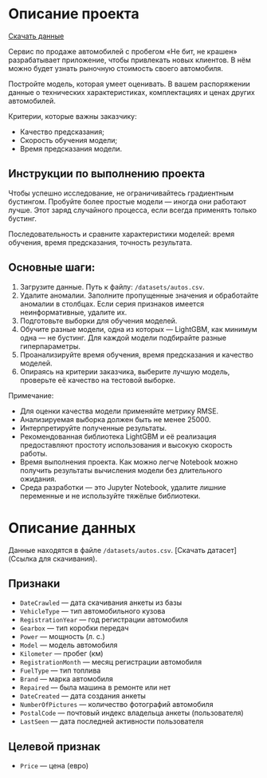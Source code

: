 # Описание проекта
[Скачать данные](https://drive.google.com/drive/folders/1cFXMqw5BO-6LjaxW2oyEctylxIXHM4gt?usp=sharing)

Сервис по продаже автомобилей с пробегом «Не бит, не крашен» разрабатывает приложение, чтобы привлекать новых клиентов. В нём можно будет узнать рыночную стоимость своего автомобиля.

Постройте модель, которая умеет оценивать. В вашем распоряжении данные о технических характеристиках, комплектациях и ценах других автомобилей.

Критерии, которые важны заказчику:
- Качество предсказания;
- Скорость обучения модели;
- Время предсказания модели.

## Инструкции по выполнению проекта

Чтобы успешно исследование, не ограничивайтесь градиентным бустингом.
Пробуйте более простые модели — иногда они работают лучше. Этот заряд случайного процесса, если всегда применять только бустинг.

Последовательность и сравните характеристики моделей: время обучения, время предсказания, точность результата.

## Основные шаги:

1. Загрузите данные. Путь к файлу: `/datasets/autos.csv`.
2. Удалите аномалии. Заполните пропущенные значения и обработайте аномалии в столбцах. Если серия признаков имеется неинформативные, удалите их.
3. Подготовьте выборки для обучения моделей.
4. Обучите разные модели, одна из которых — LightGBM, как минимум одна — не бустинг. Для каждой модели подбирайте разные гиперпараметры.
5. Проанализируйте время обучения, время предсказания и качество моделей.
6. Опираясь на критерии заказчика, выберите лучшую модель, проверьте её качество на тестовой выборке.

Примечание:
- Для оценки качества модели применяйте метрику RMSE.
- Анализируемая выборка должен быть не менее 25000.
- Интерпретируйте полученные результаты.
- Рекомендованная библиотека LightGBM и её реализация предоставляют простоту использования и высокую скорость работы.
- Время выполнения проекта. Как можно легче Notebook можно получить результаты вычисления модели без длительного ожидания.
- Среда разработки — это Jupyter Notebook, удалите лишние переменные и не используйте тяжёлые библиотеки.

# Описание данных

Данные находятся в файле `/datasets/autos.csv`. [Скачать датасет](Ссылка для скачивания).

## Признаки

- `DateCrawled` — дата скачивания анкеты из базы
- `VehicleType` — тип автомобильного кузова
- `RegistrationYear` — год регистрации автомобиля
- `Gearbox` — тип коробки передач
- `Power` — мощность (л. с.)
- `Model` — модель автомобиля
- `Kilometer` — пробег (км)
- `RegistrationMonth` — месяц регистрации автомобиля
- `FuelType` — тип топлива
- `Brand` — марка автомобиля
- `Repaired` — была машина в ремонте или нет
- `DateCreated` — дата создания анкеты
- `NumberOfPictures` — количество фотографий автомобиля
- `PostalCode` — почтовый индекс владельца анкеты (пользователя)
- `LastSeen` — дата последней активности пользователя

## Целевой признак

- `Price` — цена (евро)

